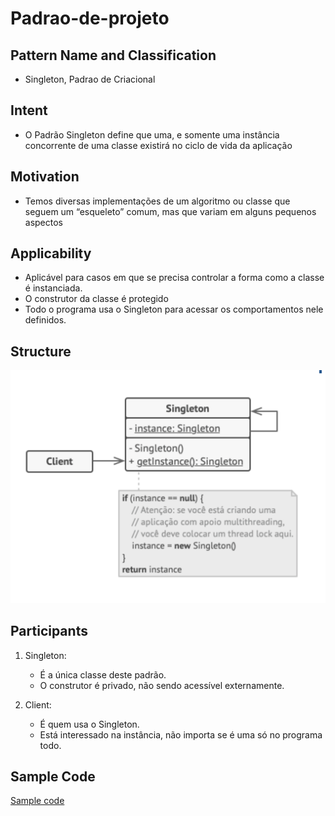 # Padrao-de-projeto

## Pattern Name and Classification
- Singleton, Padrao de Criacional

## Intent
- O Padrão Singleton define que uma, e somente uma instância concorrente de uma classe existirá no ciclo de vida da aplicação

## Motivation
- Temos diversas implementações de um algoritmo ou classe que seguem um “esqueleto” comum, mas que variam em alguns pequenos aspectos

## Applicability
- Aplicável para casos em que se precisa controlar a forma como a classe é instanciada.
 - O construtor da classe é protegido
 - Todo o programa usa o Singleton para acessar os comportamentos nele definidos.


## Structure
![alt text](https://github.com/TakumaShimabukuro/Padrao-de-projeto/blob/master/images/Singleton.png)

## Participants

1. Singleton:
   - É a única classe deste padrão.
   - O construtor é privado, não sendo acessível externamente.

2. Client:
   - É quem usa o Singleton.
   - Está interessado na instância, não importa se é uma só no programa todo.

## Sample Code
[Sample code](https://github.com/TakumaShimabukuro/Padrao-de-projeto/tree/master/Singleton/SampleCode)
